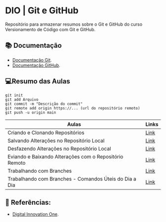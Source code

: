# DIO | Git e GitHub

Repositório para armazenar resumos sobre o Git e GitHub 
do curso Versionamento de Código com Git e GitHub.

## 📚 Documentação
- [Documentação Git](https://git-scm.com/doc).
- [Documentação GitHub](https://docs.github.com/pt).

## 💻Resumo das Aulas

```
git init
git add Arquivo
git commit -m "Descrição do commit"
git remote add origin https://... (url do repositório remoto)
git push -u origin main

```

| Aulas | Links |
|------|--------|
Criando e Clonando Repositórios | [Link](https://web.dio.me/course/versionamento-de-codigo-com-git-e-github/learning/a377a00b-461c-4ab0-8258-3addd2fef14c?back=/track/santander-2024-backend-com-java&tab=undefined&moduleId=undefined)
Salvando Alterações no Repositório Local | [Link](https://web.dio.me/course/versionamento-de-codigo-com-git-e-github/learning/599dd3dd-d189-474f-a55c-22f37b4472da?back=/track/santander-2024-backend-com-java&tab=undefined&moduleId=undefined)
Desfazendo Alterações no Repositório Local | [Link](https://web.dio.me/course/versionamento-de-codigo-com-git-e-github/learning/3f9f2336-6fd5-44cb-ba39-d1a4f6448023?back=/track/santander-2024-backend-com-java&tab=undefined&moduleId=undefined)
Eviando e Baixando Alterações com o Repositório Remoto | [Link](https://web.dio.me/course/versionamento-de-codigo-com-git-e-github/learning/dd17c56e-2327-493c-942a-358a49a26549?back=/track/santander-2024-backend-com-java&tab=undefined&moduleId=undefined)
Trabalhando com Branches | [Link](https://web.dio.me/course/versionamento-de-codigo-com-git-e-github/learning/2c7fd2b1-e7c4-4947-9b07-ffcbfb4bd689?back=/track/santander-2024-backend-com-java&tab=undefined&moduleId=undefined)
Trabalhando com Branches - Comandos Úteis do Dia a Dia | [Link](https://web.dio.me/course/versionamento-de-codigo-com-git-e-github/learning/80018fab-daac-4917-8527-a6be2e0c3cf0?back=/track/santander-2024-backend-com-java&tab=undefined&moduleId=undefined)

## 🔎 Referências:
- [Digital Innovation One](https://www.dio.me/).
